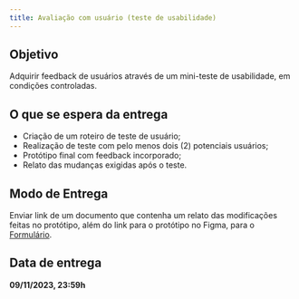```yaml
---
title: Avaliação com usuário (teste de usabilidade)
---
```


## Objetivo

Adquirir feedback de usuários através de um mini-teste de usabilidade, em condições controladas.

## O que se espera da entrega

* Criação de um roteiro de teste de usuário;
* Realização de teste com pelo menos dois (2) potenciais usuários;
* Protótipo final com feedback incorporado;
* Relato das mudanças exigidas após o teste.

## Modo de Entrega

Enviar link de um documento que contenha um relato das modificações feitas no protótipo, além do link para o protótipo no Figma, para o [Formulário](https://forms.gle/sQHZHX43U8MmrYqt5).

## Data de entrega

**09/11/2023, 23:59h**
